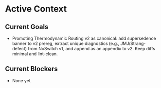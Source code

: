 # Active Context

## Current Goals

- Promoting Thermodynamic Routing v2 as canonical: add supersedence banner to v2 prereg, extract unique diagnostics (e.g., JMJ/Strang-defect) from NoSwitch v1, and append as an appendix to v2. Keep diffs minimal and lint-clean.

## Current Blockers

- None yet